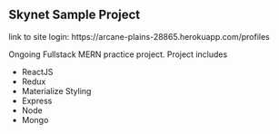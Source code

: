 
<h2>Skynet Sample Project </h2>
link to site login: https://arcane-plains-28865.herokuapp.com/profiles 

<p> Ongoing Fullstack MERN practice project. Project includes</p>
<ul> 
<li>ReactJS </li>
<li>Redux</li>
<li> Materialize Styling</li>
<li> Express</li>
<li> Node</li>
<li> Mongo</li>
</ul>

